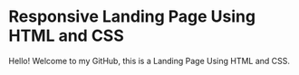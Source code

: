 # Responsive Landing Page Using HTML and CSS
Hello! Welcome to my GitHub, this is a Landing Page Using HTML and CSS. 
